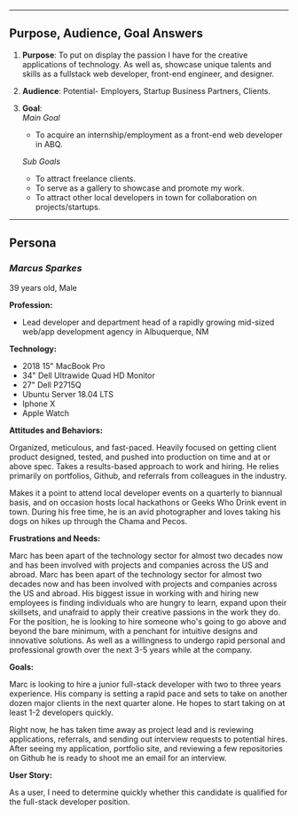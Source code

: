 ***
## Purpose, Audience, Goal Answers

1.  **Purpose**: To put on display the passion I have for the creative applications of technology. As well as, showcase unique talents and skills as a fullstack web developer, front-end engineer, and designer. 

2.  **Audience**: Potential- Employers, Startup Business Partners, Clients.

3.  **Goal**:  
*Main Goal*  
    *   To acquire an internship/employment as a front-end web developer in ABQ.   
   
    *Sub Goals*  
    *   To attract freelance clients.
    *   To serve as a gallery to showcase and promote my work.
    *   To attract other local developers in town for collaboration on projects/startups.
***

## Persona

### *Marcus Sparkes*

39 years old, Male

**Profession:**  
   *  Lead developer and department head of a rapidly growing mid-sized web/app development agency in Albuquerque, NM

**Technology:**   
   *  2018 15" MacBook Pro
   *  34" Dell Ultrawide Quad HD Monitor
   *  27" Dell P2715Q
   *  Ubuntu Server 18.04 LTS
   *  Iphone X
   *  Apple Watch 

**Attitudes and Behaviors:**  

Organized, meticulous, and fast-paced. Heavily focused on getting client product designed, tested, and pushed into production on time and at or above spec. Takes a results-based approach to work and hiring. He relies primarily on portfolios, Github, and referrals from colleagues in the industry.  

Makes it a point to attend local developer events on a quarterly to biannual basis, and on occasion hosts local hackathons or Geeks Who Drink event in town. During his free time, he is an avid photographer and loves taking his dogs on hikes up through the Chama and Pecos. 
 

**Frustrations and Needs:** 

Marc has been apart of the technology sector for almost two decades now and has been involved with projects and companies across the US and abroad. 
Marc has been apart of the technology sector for almost two decades now and has been involved with projects and companies across the US and abroad. His biggest issue in working with and hiring new employees is finding individuals who are hungry to learn, expand upon their skillsets, and unafraid to apply their creative passions in the work they do. For the position, he is looking to hire someone who's going to go above and beyond the bare minimum, with a penchant for intuitive designs and innovative solutions. As well as a willingness to undergo rapid personal and professional growth over the next 3-5 years while at the company.  

**Goals:**

 Marc is looking to hire a junior full-stack developer with two to three years experience. His company is setting a rapid pace and sets to take on another dozen major clients in the next quarter alone. He hopes to start taking on at least 1-2 developers quickly. 

 Right now, he has taken time away as project lead and is reviewing applications, referrals, and sending out interview requests to potential hires. After seeing my application, portfolio site, and reviewing a few repositories on Github he is ready to shoot me an email for an interview. 

**User Story:** 

As a user, I need to determine quickly whether this candidate is qualified for the full-stack developer position.
